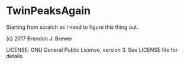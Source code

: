 TwinPeaksAgain
==============

Starting from scratch as I need to figure this thing out.

(c) 2017 Brendon J. Brewer

LICENSE: GNU General Public License, version 3. See LICENSE file for details.

